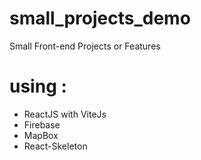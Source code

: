 # small_projects_demo

Small Front-end Projects or Features

# using :

- ReactJS with ViteJs
- Firebase
- MapBox
- React-Skeleton
